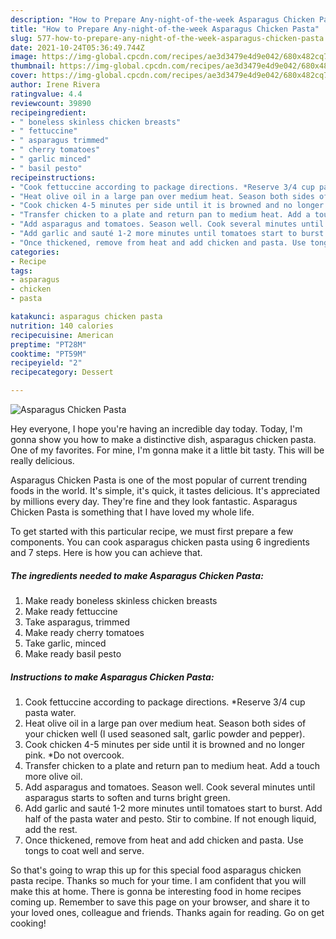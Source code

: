 ```yaml
---
description: "How to Prepare Any-night-of-the-week Asparagus Chicken Pasta"
title: "How to Prepare Any-night-of-the-week Asparagus Chicken Pasta"
slug: 577-how-to-prepare-any-night-of-the-week-asparagus-chicken-pasta
date: 2021-10-24T05:36:49.744Z
image: https://img-global.cpcdn.com/recipes/ae3d3479e4d9e042/680x482cq70/asparagus-chicken-pasta-recipe-main-photo.jpg
thumbnail: https://img-global.cpcdn.com/recipes/ae3d3479e4d9e042/680x482cq70/asparagus-chicken-pasta-recipe-main-photo.jpg
cover: https://img-global.cpcdn.com/recipes/ae3d3479e4d9e042/680x482cq70/asparagus-chicken-pasta-recipe-main-photo.jpg
author: Irene Rivera
ratingvalue: 4.4
reviewcount: 39890
recipeingredient:
- " boneless skinless chicken breasts"
- " fettuccine"
- " asparagus trimmed"
- " cherry tomatoes"
- " garlic minced"
- " basil pesto"
recipeinstructions:
- "Cook fettuccine according to package directions. *Reserve 3/4 cup pasta water."
- "Heat olive oil in a large pan over medium heat. Season both sides of your chicken well (I used seasoned salt, garlic powder and pepper)."
- "Cook chicken 4-5 minutes per side until it is browned and no longer pink. *Do not overcook."
- "Transfer chicken to a plate and return pan to medium heat. Add a touch more olive oil."
- "Add asparagus and tomatoes. Season well. Cook several minutes until asparagus starts to soften and turns bright green."
- "Add garlic and sauté 1-2 more minutes until tomatoes start to burst. Add half of the pasta water and pesto. Stir to combine. If not enough liquid, add the rest."
- "Once thickened, remove from heat and add chicken and pasta. Use tongs to coat well and serve."
categories:
- Recipe
tags:
- asparagus
- chicken
- pasta

katakunci: asparagus chicken pasta 
nutrition: 140 calories
recipecuisine: American
preptime: "PT28M"
cooktime: "PT59M"
recipeyield: "2"
recipecategory: Dessert

---
```



![Asparagus Chicken Pasta](https://img-global.cpcdn.com/recipes/ae3d3479e4d9e042/680x482cq70/asparagus-chicken-pasta-recipe-main-photo.jpg)

Hey everyone, I hope you're having an incredible day today. Today, I'm gonna show you how to make a distinctive dish, asparagus chicken pasta. One of my favorites. For mine, I'm gonna make it a little bit tasty. This will be really delicious.



Asparagus Chicken Pasta is one of the most popular of current trending foods in the world. It's simple, it's quick, it tastes delicious. It's appreciated by millions every day. They're fine and they look fantastic. Asparagus Chicken Pasta is something that I have loved my whole life.


To get started with this particular recipe, we must first prepare a few components. You can cook asparagus chicken pasta using 6 ingredients and 7 steps. Here is how you can achieve that.

<!--inarticleads1-->

##### The ingredients needed to make Asparagus Chicken Pasta:

1. Make ready  boneless skinless chicken breasts
1. Make ready  fettuccine
1. Take  asparagus, trimmed
1. Make ready  cherry tomatoes
1. Take  garlic, minced
1. Make ready  basil pesto




<!--inarticleads2-->

##### Instructions to make Asparagus Chicken Pasta:

1. Cook fettuccine according to package directions. *Reserve 3/4 cup pasta water.
1. Heat olive oil in a large pan over medium heat. Season both sides of your chicken well (I used seasoned salt, garlic powder and pepper).
1. Cook chicken 4-5 minutes per side until it is browned and no longer pink. *Do not overcook.
1. Transfer chicken to a plate and return pan to medium heat. Add a touch more olive oil.
1. Add asparagus and tomatoes. Season well. Cook several minutes until asparagus starts to soften and turns bright green.
1. Add garlic and sauté 1-2 more minutes until tomatoes start to burst. Add half of the pasta water and pesto. Stir to combine. If not enough liquid, add the rest.
1. Once thickened, remove from heat and add chicken and pasta. Use tongs to coat well and serve.




So that's going to wrap this up for this special food asparagus chicken pasta recipe. Thanks so much for your time. I am confident that you will make this at home. There is gonna be interesting food in home recipes coming up. Remember to save this page on your browser, and share it to your loved ones, colleague and friends. Thanks again for reading. Go on get cooking!
